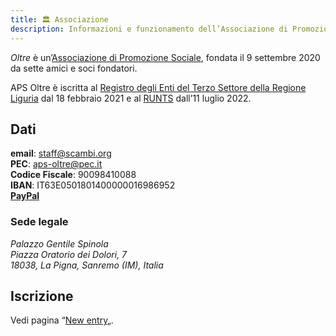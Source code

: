 ```yaml
---
title: 🏛 Associazione
description: Informazioni e funzionamento dell’Associazione di Promozione Sociale Oltre, la persona giuridica che organizza Scambi Festival.
---
```

_Oltre_ è un’[Associazione di Promozione Sociale](https://it.wikipedia.org/wiki/Associazione_di_promozione_sociale), fondata il 9 settembre 2020 da sette amici e soci fondatori.

APS Oltre è iscritta al [Registro degli Enti del Terzo Settore della Regione Liguria](https://www.regione.liguria.it/homepage/salute-e-sociale/terzo-settore/promozione-sociale.html) dal 18 febbraio 2021 e al [RUNTS](https://servizi.lavoro.gov.it/runts) dall’11 luglio 2022.

## Dati

**email**: [staff@scambi.org](mailto:staff@scambi.org)  
**PEC**: aps-oltre@pec.it  
**Codice Fiscale**: 90098410088  
**IBAN**: IT63E0501801400000016986952  
[**PayPal**](https://paypal.me/apsoltre)

### Sede legale

<address>
	<p>Palazzo Gentile Spinola
	<br>Piazza Oratorio dei Dolori, 7
	<br>18038, La Pigna, Sanremo (IM), Italia</p>
</address>

## Iscrizione

Vedi pagina “[New entry](../staff/new-entry.md)„.
